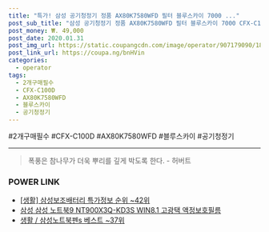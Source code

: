 ```yaml
--- 
title: "특가! 삼성 공기청정기 정품 AX80K7580WFD 필터 블루스카이 7000 ..." 
post_sub_title: "삼성 공기청정기 정품 AX80K7580WFD 필터 블루스카이 7000 CFX-C100D, CFX-C100D 2개구매필수" 
post_money: ₩. 49,000 
post_date: 2020.01.31 
post_img_url: https://static.coupangcdn.com/image/operator/907179090/18ebbb8b-c7c9-98bc-dcea-558df555344b.jpg 
post_link_url: https://coupa.ng/bnHVin 
categories: 
  - operator 
tags: 
  - 2개구매필수 
  - CFX-C100D 
  - AX80K7580WFD 
  - 블루스카이 
  - 공기청정기 
--- 
```

  #2개구매필수 #CFX-C100D #AX80K7580WFD #블루스카이 #공기청정기 
<hr> 

> 폭풍은 참나무가 더욱 뿌리를 깊게 박도록 한다. - 허버트 


### POWER LINK

* <a href="https://blog.naver.com/sakai111/221776197044" target="_blank"> [생활] 삼성보조배터리 특가정보 순위 ~42위</a>
* <a href="https://blog.naver.com/sakai111/221785059382" target="_blank">삼성 삼성 노트북9 NT900X3Q-KD3S WIN8.1 고광택 액정보호필름</a>
* <a href="https://blog.naver.com/santokki14/221784780907" target="_blank">생활 / 삼성노트북펜s 베스트 ~37위</a>
